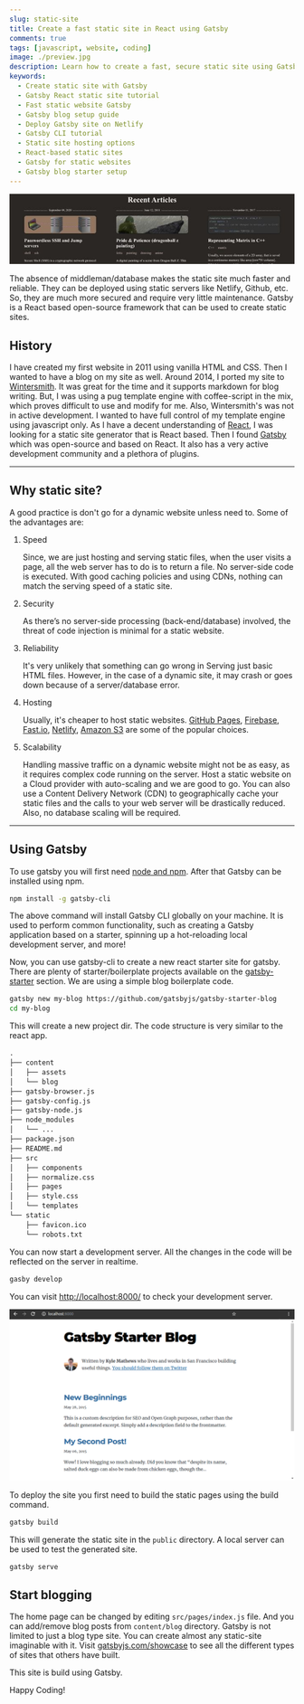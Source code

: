 ```yaml
---
slug: static-site
title: Create a fast static site in React using Gatsby
comments: true
tags: [javascript, website, coding]
image: ./preview.jpg
description: Learn how to create a fast, secure static site using Gatsby and React. This tutorial covers everything from setting up Gatsby CLI to deploying your site on platforms like Netlify. Ideal for developers looking to build and scale a static website efficiently.
keywords:
  - Create static site with Gatsby
  - Gatsby React static site tutorial
  - Fast static website Gatsby
  - Gatsby blog setup guide
  - Deploy Gatsby site on Netlify
  - Gatsby CLI tutorial
  - Static site hosting options
  - React-based static sites
  - Gatsby for static websites
  - Gatsby blog starter setup
---
```


![Preview](./preview.jpg)

The absence of middleman/database makes the static site much faster and reliable. They can be deployed using static servers like Netlify, Github, etc. So, they are much more secured and require very little maintenance. Gatsby is a React based open-source framework that can be used to create static sites.

<!-- truncate -->

## History

I have created my first website in 2011 using vanilla HTML and CSS. Then I wanted to have a blog on my site as well. Around 2014, I ported my site to [Wintersmith](http://wintersmith.io/). It was great for the time and it supports markdown for blog writing. But, I was using a pug template engine with coffee-script in the mix, which proves difficult to use and modify for me. Also, Wintersmith's was not in active development. I wanted to have full control of my template engine using javascript only. As I have a decent understanding of [React](https://reactjs.org/), I was looking for a static site generator that is React based. Then I found [Gatsby](https://www.gatsbyjs.com/) which was open-source and based on React. It also has a very active development community and a plethora of plugins.

---

## Why static site?

A good practice is don't go for a dynamic website unless need to. Some of the advantages are:

1. Speed

    Since, we are just hosting and serving static files, when the user visits a page, all the web server has to do is to return a file. No server-side code is executed. With good caching policies and using CDNs, nothing can match the serving speed of a static site.

2. Security

    As there’s no server-side processing (back-end/database) involved, the threat of code injection is minimal for a static website.

3. Reliability

    It's very unlikely that something can go wrong in Serving just basic HTML files. However, in the case of a dynamic site, it may crash or goes down because of a server/database error.

4. Hosting

    Usually, it's cheaper to host static websites. [GitHub Pages](https://pages.github.com/), [Firebase](https://firebase.google.com/), [Fast.io](https://fast.io/), [Netlify](https://www.netlify.com/), [Amazon S3](https://docs.aws.amazon.com/AmazonS3/latest/dev/WebsiteHosting.html) are some of the popular choices.

5. Scalability

    Handling massive traffic on a dynamic website might not be as easy, as it requires complex code running on the server. Host a static website on a Cloud provider with auto-scaling and we are good to go. You can also use a Content Delivery Network (CDN) to geographically cache your static files and the calls to your web server will be drastically reduced. Also, no  database scaling will be required.

---

## Using Gatsby

To use gatsby you will first need [node and npm](https://nodejs.org/en/). After that Gatsby can be installed using npm.

```bash
npm install -g gatsby-cli
```

The above command will install Gatsby CLI globally on your machine. It is used to perform common functionality, such as creating a Gatsby application based on a starter, spinning up a hot-reloading local development server, and more!

Now, you can use gatsby-cli to create a new react starter site for gatsby. There are plenty of starter/boilerplate projects available on the [gatsby-starter](https://www.gatsbyjs.com/starters/) section. We are using a simple blog boilerplate code.

```bash
gatsby new my-blog https://github.com/gatsbyjs/gatsby-starter-blog
cd my-blog
```

This will create a new project dir. The code structure is very similar to the react app.

```txt
.
├── content
│   ├── assets
│   └── blog
├── gatsby-browser.js
├── gatsby-config.js
├── gatsby-node.js
├── node_modules
│   └── ...
├── package.json
├── README.md
├── src
│   ├── components
│   ├── normalize.css
│   ├── pages
│   ├── style.css
│   └── templates
└── static
    ├── favicon.ico
    └── robots.txt
```

You can now start a development server. All the changes in the code will be reflected on the server in realtime.

```bash
gasby develop
```

You can visit [http://localhost:8000/](http://localhost:8000/) to check your development server.

![starter-blog](starter-blog.png)

To deploy the site you first need to build the static pages using the build command.

```bash
gatsby build
```

This will generate the static site in the `public` directory. A local server can be used to test the generated site.

```bash
gatsby serve
```

## Start blogging

The home page can be changed by editing `src/pages/index.js` file. And you can add/remove blog posts from `content/blog` directory. Gatsby is not limited to just a blog type site. You can create almost any static-site imaginable with it. Visit [gatsbyjs.com/showcase](https://www.gatsbyjs.com/showcase/) to see all the different types of sites that others have built.

This site is build using Gatsby.

Happy Coding!
